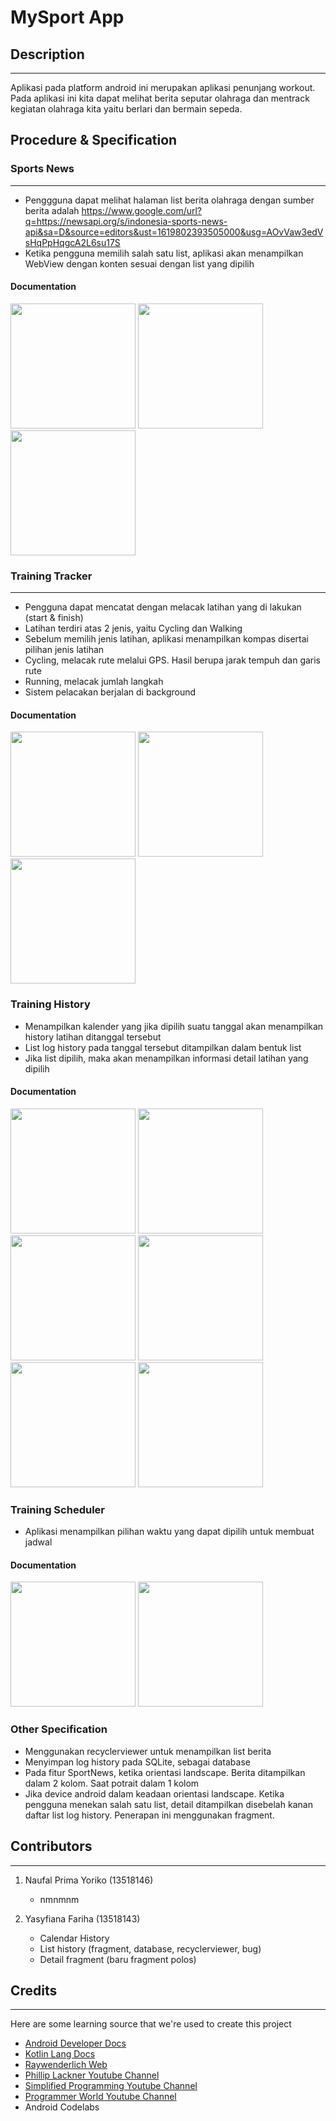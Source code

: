 # MySport App

## Description
----------------
Aplikasi pada platform android ini merupakan aplikasi penunjang workout.
Pada aplikasi ini kita dapat melihat berita seputar olahraga dan mentrack kegiatan olahraga kita yaitu berlari dan bermain sepeda.

## Procedure & Specification
### Sports News
----------------
- Penggguna dapat melihat halaman list berita olahraga dengan sumber berita adalah https://www.google.com/url?q=https://newsapi.org/s/indonesia-sports-news-api&sa=D&source=editors&ust=1619802393505000&usg=AOvVaw3edVsHqPpHqgcA2L6su17S
- Ketika pengguna memilih salah satu list, aplikasi akan menampilkan WebView dengan konten sesuai dengan list yang dipilih

#### Documentation
<img src="./docs/news.jpg" width="200">
<img src="./docs/webview.jpg" width="200">
<img src="./docs/newLands.jpg" width="200">




### Training Tracker
----------------
- Pengguna dapat mencatat dengan melacak latihan yang di lakukan (start & finish)
- Latihan terdiri atas 2 jenis, yaitu Cycling dan Walking
- Sebelum memilih jenis latihan, aplikasi menampilkan kompas disertai pilihan jenis latihan
- Cycling, melacak rute melalui GPS. Hasil berupa jarak tempuh dan garis rute
- Running, melacak jumlah langkah
- Sistem pelacakan berjalan di background

#### Documentation
<img src="./docs/Tracker.jpg" width="200">
<img src="./docs/runningTrack.jpg" width="200">
<img src="./docs/CyclingTrack.jpg" width="200">


### Training History
- Menampilkan kalender yang jika dipilih suatu tanggal akan menampilkan history latihan ditanggal tersebut
- List log history pada tanggal tersebut ditampilkan dalam bentuk list
- Jika list dipilih, maka akan menampilkan informasi detail latihan yang dipilih

#### Documentation
<img src="./docs/calenderHistory.jpg" width="200">
<img src="./docs/History.jpg" width="200">
<img src="./docs/HistoryLand.jpg" width="200">
<img src="./docs/HistoryLands2.jpg" width="200">
<img src="./docs/HistoryDetail1.jpg" width="200">
<img src="./docs/HistoryDetail2.jpg" width="200">


### Training Scheduler
- Aplikasi menampilkan pilihan waktu yang dapat dipilih untuk membuat jadwal

#### Documentation
<img src="./docs/ListSchedule.jpg" width="200">
<img src="./docs/addschedule.jpg" width="200">


### Other Specification
- Menggunakan recyclerviewer untuk menampilkan list berita
- Menyimpan log history pada SQLite, sebagai database
- Pada fitur SportNews, ketika orientasi landscape. Berita ditampilkan dalam 2 kolom. Saat potrait dalam 1 kolom
- Jika device android dalam keadaan orientasi landscape. Ketika pengguna menekan salah satu list, detail ditampilkan disebelah kanan daftar list log history. Penerapan ini menggunakan fragment.


## Contributors
----------------
1. Naufal Prima Yoriko (13518146)
   - nmnmnm

2. Yasyfiana Fariha (13518143)
   - Calendar History
   - List history (fragment, database, recyclerviewer, bug)
   - Detail fragment (baru fragment polos)


## Credits
----------------

Here are some learning source that we're used to create this project

- [Android Developer Docs](https://developer.android.com)
- [Kotlin Lang Docs](https://kotlinlang.org/docs/home.html)
- [Raywenderlich Web](https://www.raywenderlich.com)
- [Phillip Lackner Youtube Channel](https://www.youtube.com/playlist?list=PLQkwcJG4YTCQ6emtoqSZS2FVwZR9FT3BV)
- [Simplified Programming Youtube Channel](https://www.youtube.com/watch?v=0aOn2mIRlCA)
- [Programmer World Youtube Channel](https://www.youtube.com/watch?v=Dqg1A4hy-jI)
- Android Codelabs

